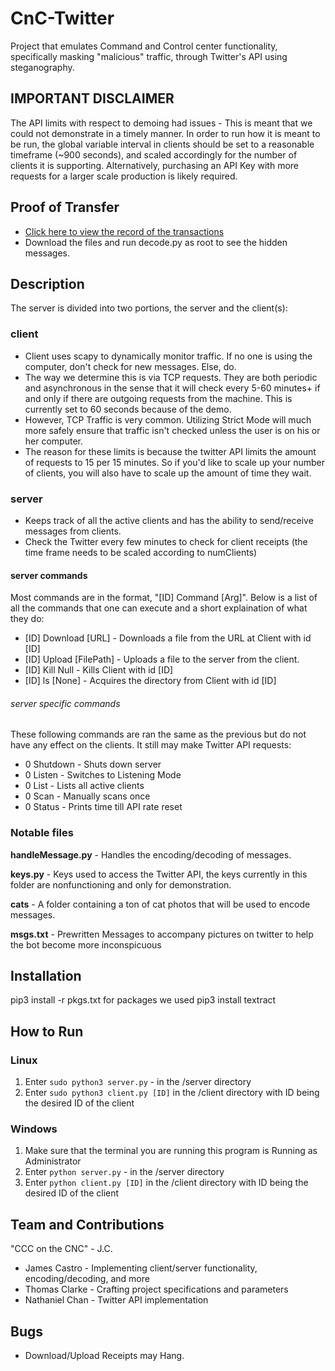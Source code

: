 # CnC-Twitter
Project that emulates Command and Control center functionality, specifically masking "malicious" traffic, through Twitter's API using steganography. 

## IMPORTANT DISCLAIMER
The API limits with respect to demoing had issues - This is meant that we could not 
demonstrate in a timely manner. In order to run how it is meant to be run, the global variable interval in clients
should be set to a reasonable timeframe (~900 seconds), and scaled accordingly for the number of clients it is
supporting. Alternatively, purchasing an API Key with more requests for a larger scale production is likely required.

## Proof of Transfer
* [Click here to view the record of the transactions](https://twitter.com/NateSBU)
* Download the files and run decode.py as root to see the hidden messages.

## Description
The server is divided into two portions, the server and the client(s):


### client
* Client uses scapy to dynamically monitor traffic. If no one is using the computer, don't check for new messages. Else, do.
* The way we determine this is via TCP requests. They are both periodic and asynchronous in the sense that it will check every 5-60 minutes+ if and only if there are outgoing requests from the machine. This is currently set to 60 seconds because
of the demo.
* However, TCP Traffic is very common. Utilizing Strict Mode will much more safely ensure that traffic isn't checked
unless the user is on his or her computer.
* The reason for these limits is because the twitter API limits the amount of requests to 15 per 15 minutes. So if you'd like to scale up your number of clients, you will also have to scale up the amount of time they wait.

### server 
* Keeps track of all the active clients and has the ability to send/receive messages from clients.
* Check the Twitter every few minutes to check for client receipts (the time frame needs to be scaled according to numClients)

#### server commands
Most commands are in the format, "[ID] Command [Arg]". Below is a list of all the commands that one can execute and a short explaination of what they do:
* [ID] Download [URL] - Downloads a file from the URL at Client with id [ID]
* [ID] Upload [FilePath] - Uploads a file to the server from the client.
* [ID] Kill Null - Kills Client with id [ID]
* [ID] ls [None] - Acquires the directory from Client with id [ID]

###### server specific commands
These following commands are ran the same as the previous but do not have any effect on the clients. It still may make Twitter API requests:
* 0 Shutdown - Shuts down server
* 0 Listen - Switches to Listening Mode
* 0 List - Lists all active clients
* 0 Scan - Manually scans once
* 0 Status - Prints time till API rate reset

### Notable files
**handleMessage.py** - Handles the encoding/decoding of messages.

**keys.py** - Keys used to access the Twitter API, the keys currently in this folder are nonfunctioning and only for demonstration.

**cats** - A folder containing a ton of cat photos that will be used to encode messages.

**msgs.txt** - Prewritten Messages to accompany pictures on twitter to help the bot become more inconspicuous

## Installation
pip3 install -r pkgs.txt for packages we used
pip3 install textract

## How to Run
### Linux
1. Enter `sudo python3 server.py` - in the /server directory
2. Enter `sudo python3 client.py [ID]` in the /client directory with ID being the desired ID of the client

### Windows 
1. Make sure that the terminal you are running this program is Running as Administrator
2. Enter `python server.py` - in the /server directory
3. Enter `python client.py [ID]` in the /client directory with ID being the desired ID of the client

## Team and Contributions
"CCC on the CNC" - J.C.
* James Castro - Implementing client/server functionality, encoding/decoding, and more
* Thomas Clarke - Crafting project specifications and parameters
* Nathaniel Chan - Twitter API implementation 

## Bugs
* Download/Upload Receipts may Hang.
